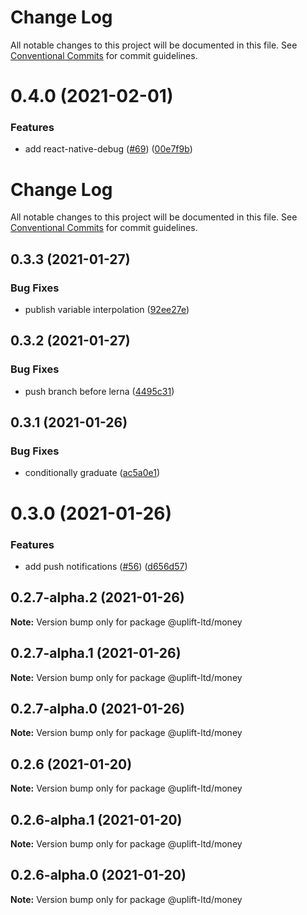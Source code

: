 # Change Log

All notable changes to this project will be documented in this file.
See [Conventional Commits](https://conventionalcommits.org) for commit guidelines.

# 0.4.0 (2021-02-01)


### Features

* add react-native-debug ([#69](https://github.com/uplift-ltd/nexus/issues/69)) ([00e7f9b](https://github.com/uplift-ltd/nexus/commit/00e7f9bcbb978be76b79c90be1df4100801f7b7b))





# Change Log

All notable changes to this project will be documented in this file. See
[Conventional Commits](https://conventionalcommits.org) for commit guidelines.

## 0.3.3 (2021-01-27)

### Bug Fixes

- publish variable interpolation
  ([92ee27e](https://github.com/uplift-ltd/nexus/commit/92ee27e2b1a473d14e95120fd9835f90e2b4b0d0))

## 0.3.2 (2021-01-27)

### Bug Fixes

- push branch before lerna
  ([4495c31](https://github.com/uplift-ltd/nexus/commit/4495c311019edad65242fddfcbec3763a86f528c))

## 0.3.1 (2021-01-26)

### Bug Fixes

- conditionally graduate
  ([ac5a0e1](https://github.com/uplift-ltd/nexus/commit/ac5a0e1fc880399a0b498e7eac042f1572fee991))

# 0.3.0 (2021-01-26)

### Features

- add push notifications ([#56](https://github.com/uplift-ltd/nexus/issues/56))
  ([d656d57](https://github.com/uplift-ltd/nexus/commit/d656d57fa545c77c9c28aab77e57ea43a2bacc60))

## 0.2.7-alpha.2 (2021-01-26)

**Note:** Version bump only for package @uplift-ltd/money

## 0.2.7-alpha.1 (2021-01-26)

**Note:** Version bump only for package @uplift-ltd/money

## 0.2.7-alpha.0 (2021-01-26)

**Note:** Version bump only for package @uplift-ltd/money

## 0.2.6 (2021-01-20)

**Note:** Version bump only for package @uplift-ltd/money

## 0.2.6-alpha.1 (2021-01-20)

**Note:** Version bump only for package @uplift-ltd/money

## 0.2.6-alpha.0 (2021-01-20)

**Note:** Version bump only for package @uplift-ltd/money
